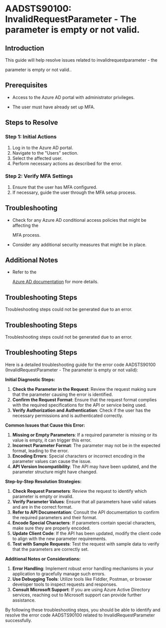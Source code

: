 
# AADSTS90100: InvalidRequestParameter - The parameter is empty or not valid.


## Introduction

This guide will help resolve issues related to invalidrequestparameter - the

parameter is empty or not valid..


## Prerequisites


* Access to the Azure AD portal with administrator privileges.

* The user must have already set up MFA.


## Steps to Resolve


### Step 1: Initial Actions

1. Log in to the Azure AD portal.
2. Navigate to the "Users" section.
3. Select the affected user.
4. Perform necessary actions as described for the error.


### Step 2: Verify MFA Settings

1. Ensure that the user has MFA configured.
2. If necessary, guide the user through the MFA setup process.


## Troubleshooting


* Check for any Azure AD conditional access policies that might be affecting the

  MFA process.

* Consider any additional security measures that might be in place.


## Additional Notes


* Refer to the

  [Azure AD 
documentation](https://learn.microsoft.com/en-us/azure/active-directory/)
  for more details.


## Troubleshooting Steps

Troubleshooting steps could not be generated due to an error.


## Troubleshooting Steps

Troubleshooting steps could not be generated due to an error.


## Troubleshooting Steps

Here is a detailed troubleshooting guide for the error code AADSTS90100
(InvalidRequestParameter - The parameter is empty or not valid):

**Initial Diagnostic Steps:** 

1. **Check the Parameter in the Request**: Review the request making sure that
   the parameter causing the error is identified.
2. **Confirm the Request Format**: Ensure that the request format complies with
   the required specifications for the API or service being used.
3. **Verify Authorization and Authentication**: Check if the user has the
   necessary permissions and is authenticated correctly.

**Common Issues that Cause this Error:** 

1. **Missing or Empty Parameters**: If a required parameter is missing or its
   value is empty, it can trigger this error.
2. **Incorrect Parameter Format**: The parameter may not be in the expected
   format, leading to the error.
3. **Encoding Errors**: Special characters or incorrect encoding in the
   parameter values can cause the issue.
4. **API Version Incompatibility**: The API may have been updated, and the
   parameter structure might have changed.

**Step-by-Step Resolution Strategies:** 

1. **Check Request Parameters**: Review the request to identify which parameter
   is empty or invalid.
2. **Verify Parameter Values**: Ensure that all parameters have valid values and
   are in the correct format.
3. **Refer to API Documentation**: Consult the API documentation to confirm the
   required parameters and their format.
4. **Encode Special Characters**: If parameters contain special characters, make
   sure they are properly encoded.
5. **Update Client Code**: If the API has been updated, modify the client code
   to align with the new parameter requirements.
6. **Test with Sample Requests**: Test the request with sample data to verify
   that the parameters are correctly set.

**Additional Notes or Considerations:** 

1. **Error Handling**: Implement robust error handling mechanisms in your
   application to gracefully manage such errors.
2. **Use Debugging Tools**: Utilize tools like Fiddler, Postman, or browser
   developer tools to inspect requests and responses.
3. **Consult Microsoft Support**: If you are using Azure Active Directory
   services, reaching out to Microsoft support can provide further assistance.

By following these troubleshooting steps, you should be able to identify and
resolve the error code AADSTS90100 related to InvalidRequestParameter
successfully.